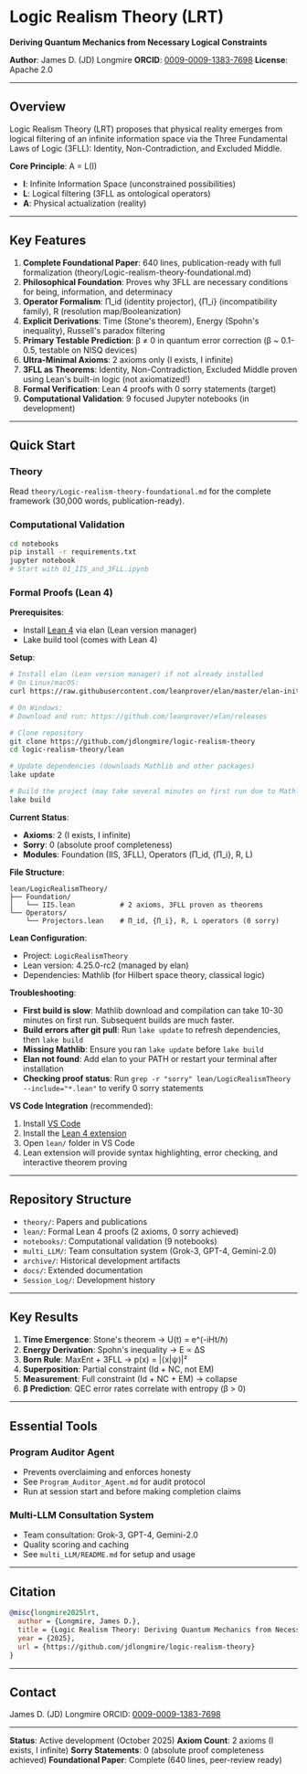 # Logic Realism Theory (LRT)

**Deriving Quantum Mechanics from Necessary Logical Constraints**

**Author**: James D. (JD) Longmire
**ORCID**: [0009-0009-1383-7698](https://orcid.org/0009-0009-1383-7698)
**License**: Apache 2.0

---

## Overview

Logic Realism Theory (LRT) proposes that physical reality emerges from logical filtering of an infinite information space via the Three Fundamental Laws of Logic (3FLL): Identity, Non-Contradiction, and Excluded Middle.

**Core Principle**: A = L(I)
- **I**: Infinite Information Space (unconstrained possibilities)
- **L**: Logical filtering (3FLL as ontological operators)
- **A**: Physical actualization (reality)

---

## Key Features

1. **Complete Foundational Paper**: 640 lines, publication-ready with full formalization (theory/Logic-realism-theory-foundational.md)
2. **Philosophical Foundation**: Proves why 3FLL are necessary conditions for being, information, and determinacy
3. **Operator Formalism**: Π_id (identity projector), {Π_i} (incompatibility family), R (resolution map/Booleanization)
4. **Explicit Derivations**: Time (Stone's theorem), Energy (Spohn's inequality), Russell's paradox filtering
5. **Primary Testable Prediction**: β ≠ 0 in quantum error correction (β ~ 0.1-0.5, testable on NISQ devices)
6. **Ultra-Minimal Axioms**: 2 axioms only (I exists, I infinite)
7. **3FLL as Theorems**: Identity, Non-Contradiction, Excluded Middle proven using Lean's built-in logic (not axiomatized!)
8. **Formal Verification**: Lean 4 proofs with 0 sorry statements (target)
9. **Computational Validation**: 9 focused Jupyter notebooks (in development)

---

## Quick Start

### Theory
Read `theory/Logic-realism-theory-foundational.md` for the complete framework (30,000 words, publication-ready).

### Computational Validation
```bash
cd notebooks
pip install -r requirements.txt
jupyter notebook
# Start with 01_IIS_and_3FLL.ipynb
```

### Formal Proofs (Lean 4)

**Prerequisites**:
- Install [Lean 4](https://leanprover.github.io/lean4/doc/setup.html) via elan (Lean version manager)
- Lake build tool (comes with Lean 4)

**Setup**:
```bash
# Install elan (Lean version manager) if not already installed
# On Linux/macOS:
curl https://raw.githubusercontent.com/leanprover/elan/master/elan-init.sh -sSf | sh

# On Windows:
# Download and run: https://github.com/leanprover/elan/releases

# Clone repository
git clone https://github.com/jdlongmire/logic-realism-theory
cd logic-realism-theory/lean

# Update dependencies (downloads Mathlib and other packages)
lake update

# Build the project (may take several minutes on first run due to Mathlib)
lake build
```

**Current Status**:
- **Axioms**: 2 (I exists, I infinite)
- **Sorry**: 0 (absolute proof completeness)
- **Modules**: Foundation (IIS, 3FLL), Operators (Π_id, {Π_i}, R, L)

**File Structure**:
```
lean/LogicRealismTheory/
├── Foundation/
│   └── IIS.lean           # 2 axioms, 3FLL proven as theorems
└── Operators/
    └── Projectors.lean    # Π_id, {Π_i}, R, L operators (0 sorry)
```

**Lean Configuration**:
- Project: `LogicRealismTheory`
- Lean version: 4.25.0-rc2 (managed by elan)
- Dependencies: Mathlib (for Hilbert space theory, classical logic)

**Troubleshooting**:
- **First build is slow**: Mathlib download and compilation can take 10-30 minutes on first run. Subsequent builds are much faster.
- **Build errors after git pull**: Run `lake update` to refresh dependencies, then `lake build`
- **Missing Mathlib**: Ensure you ran `lake update` before `lake build`
- **Elan not found**: Add elan to your PATH or restart your terminal after installation
- **Checking proof status**: Run `grep -r "sorry" lean/LogicRealismTheory --include="*.lean"` to verify 0 sorry statements

**VS Code Integration** (recommended):
1. Install [VS Code](https://code.visualstudio.com/)
2. Install the [Lean 4 extension](https://marketplace.visualstudio.com/items?itemName=leanprover.lean4)
3. Open `lean/` folder in VS Code
4. Lean extension will provide syntax highlighting, error checking, and interactive theorem proving

---

## Repository Structure

- `theory/`: Papers and publications
- `lean/`: Formal Lean 4 proofs (2 axioms, 0 sorry achieved)
- `notebooks/`: Computational validation (9 notebooks)
- `multi_LLM/`: Team consultation system (Grok-3, GPT-4, Gemini-2.0)
- `archive/`: Historical development artifacts
- `docs/`: Extended documentation
- `Session_Log/`: Development history

---


## Key Results

1. **Time Emergence**: Stone's theorem → U(t) = e^(-iHt/ℏ)
2. **Energy Derivation**: Spohn's inequality → E ∝ ΔS
3. **Born Rule**: MaxEnt + 3FLL → p(x) = |⟨x|ψ⟩|²
4. **Superposition**: Partial constraint (Id + NC, not EM)
5. **Measurement**: Full constraint (Id + NC + EM) → collapse
6. **β Prediction**: QEC error rates correlate with entropy (β > 0)

---

## Essential Tools

### Program Auditor Agent
- Prevents overclaiming and enforces honesty
- See `Program_Auditor_Agent.md` for audit protocol
- Run at session start and before making completion claims

### Multi-LLM Consultation System
- Team consultation: Grok-3, GPT-4, Gemini-2.0
- Quality scoring and caching
- See `multi_LLM/README.md` for setup and usage

---

## Citation

```bibtex
@misc{longmire2025lrt,
  author = {Longmire, James D.},
  title = {Logic Realism Theory: Deriving Quantum Mechanics from Necessary Logical Constraints},
  year = {2025},
  url = {https://github.com/jdlongmire/logic-realism-theory}
}
```

---

## Contact

James D. (JD) Longmire
ORCID: [0009-0009-1383-7698](https://orcid.org/0009-0009-1383-7698)

---

**Status**: Active development (October 2025)
**Axiom Count**: 2 axioms (I exists, I infinite)
**Sorry Statements**: 0 (absolute proof completeness achieved)
**Foundational Paper**: Complete (640 lines, peer-review ready)

